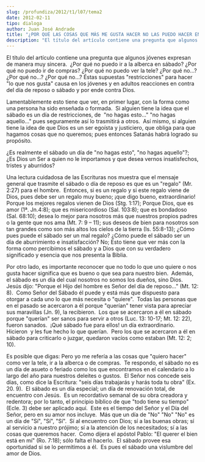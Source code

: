 ```yaml
---
slug: /profundiza/2012/t1/l07/tema2
date: 2012-02-11
tipo: dialoga
author: Juan José Andrade
title: "¿POR QUÉ LAS COSAS QUE MÁS ME GUSTA HACER NO LAS PUEDO HACER EN SÁBADO?"
description: "El título del artículo contiene una pregunta que algunos jóvenes expresan de  manera muy sincera. ¿Por qué no puedo ir a la alberca en sábado? ¿Por qué no  puedo ir de compras? ¿Por qué no puedo ver la tele? ¿Por qué no…? ¿Por qué no…?  ¿Por qué no…? Éstas supuestas “restricci..."
---
```


El título del artículo contiene una pregunta que algunos jóvenes expresan de manera muy sincera.  ¿Por qué no puedo ir a la alberca en sábado? ¿Por qué no puedo ir de compras? ¿Por qué no puedo ver la tele? ¿Por qué no…? ¿Por qué no…? ¿Por qué no…? Éstas supuestas "restricciones" para hacer "lo que nos gusta" causa en los jóvenes y en adultos reacciones en contra del día de reposo o sábado y por ende contra Dios.

Lamentablemente esto tiene que ver, en primer lugar, con la forma como una persona ha sido enseñada o formada.  Si alguien tiene la idea que el sábado es un día de restricciones, de  "no hagas esto…" "no hagas aquello…" pues seguramente así lo trasmitirá a otros.  Así mismo, si alguien tiene la idea de que Dios es un ser egoísta y justiciero, que obliga para que hagamos cosas que no queremos; pues entonces Satanás habrá logrado su propósito.

¿Es realmente el sábado un día de "no hagas esto", "no hagas aquello"?; ¿Es Dios un Ser a quien no le importamos y que desea vernos insatisfechos, tristes y aburridos?

Una lectura cuidadosa de las Escrituras nos muestra que el mensaje general que trasmite el sábado o día de reposo es que es un "regalo" (Mr. 2:27) para el hombre.  Entonces, si es un regalo y si este regalo viene de Dios, pues debe ser un regalo muy bueno; ¡que digo bueno, extraordinario!  Porque los mejores regalos vienen de Dios (Stg. 1:17); Porque Dios, que es amor (1ª. Jn.4:8); que es misericordioso (Sal. 103:8); que es bondadoso (Sal. 68:10); desea lo mejor para nosotros más que nuestros propios padres o la gente que nos ama (Mt. 7: 9 – 11); sus deseos de bien para nosotros son tan grandes como son más altos los cielos de la tierra (Is. 55:8-13); ¿Cómo pues puede el sábado ser un mal regalo? ¿Cómo puede el sábado ser un día de aburrimiento e insatisfacción? No; Esto tiene que ver más con la forma como percibimos el sábado y a Dios que con su verdadero significado y esencia que nos presenta la Biblia.

Por otro lado, es importante reconocer que no todo lo que uno quiere o nos gusta hacer significa que es bueno o que sea para nuestro bien.  Además, el sábado es un día del cual nosotros no somos los dueños, sino Dios.  Jesús dijo: "Porque el Hijo del hombre es Señor del día de reposo…" (Mt. 12: 8).  Como Señor del Sábado él puede y está más que dispuesto para otorgar a cada uno lo que más necesita o "quiere".  Todas las personas que en el pasado se acercaron a él porque "querían" tener vista para apreciar sus maravillas (Jn. 9), la recibieron.  Los que se acercaron a él en sábado porque "querían" ser sanos para servir a otros (Luc. 13: 10-17; Mt. 12: 22), fueron sanados.  ¡Qué sábado fue para ellos! un día extraordinario.  Hicieron  y les fue hecho lo que querían.  Pero los que se acercaron a él en sábado para criticarlo o juzgar, quedaron vacíos como estaban (Mt. 12: 2; 10).

Es posible que digas: Pero yo me refería a las cosas que "quiero hacer" como ver la tele, ir a la alberca o de compras.  Te respondo, el sábado no es un día de asueto o feriado como los que encontramos en el calendario a lo largo del año para nuestros deleites o gustos.  El Señor nos concede seis días, como dice la Escritura: "seis días trabajarás y harás toda tu obra" (Ex. 20. 9).  El sábado es un día especial; un día de renovación total, de encuentro con Jesús.  Es un recordativo semanal de su obra creadora y redentora; por lo tanto, el principio bíblico de que "todo tiene su tiempo" (Ecle. 3) debe ser aplicado aquí.  Este es el tiempo del Señor y el Día del Señor, pero en su amor nos incluye.  Más que un día de "No" "No" "No" es un día de "Sí", "Sí", "Sí".  Sí al encuentro con Dios; sí a las buenas obras; sí al servicio a nuestro prójimo; sí a la atención de los necesitados; sí a las cosas que queremos hacer.  Como dijera el apóstol Pablo: "El querer el bien está en mí" (Ro. 7:18); sólo falta el hacerlo.  El sábado provee esa oportunidad si se lo permitimos a él.  Es pues el sábado una vislumbre del amor de Dios.
